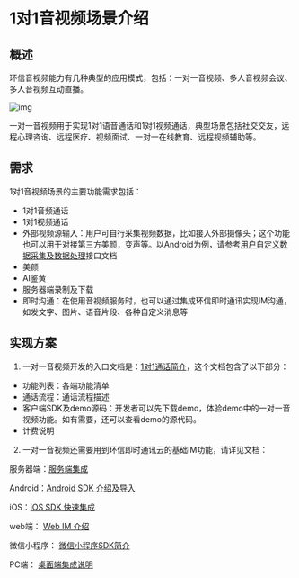 # 1对1音视频场景介绍

## 概述

环信音视频能力有几种典型的应用模式，包括：一对一音视频、多人音视频会议、多人音视频互动直播。

![img](/images/privitization/em-rtcsdk-scenarios.png)

一对一音视频用于实现1对1语音通话和1对1视频通话，典型场景包括社交交友，远程心理咨询、远程医疗、视频面试、一对一在线教育、远程视频辅助等。

## 需求

1对1音视频场景的主要功能需求包括：

- 1对1音频通话
- 1对1视频通话
- 外部视频源输入：用户可自行采集视频数据，比如接入外部摄像头；这个功能也可以用于对接第三方美颜，变声等。以Android为例，请参考[用户自定义数据采集及数据处理](one2one_android.html#变声-自定义音频)接口文档
- 美颜
- AI鉴黄
- 服务器端录制及下载
- 即时沟通：在使用音视频服务时，也可以通过集成环信即时通讯实现IM沟通，如发文字、图片、语音片段、各种自定义消息等

## 实现方案

1. 一对一音视频开发的入口文档是：[1对1通话简介](one2one_introduction.html)，这个文档包含了以下部分：

- 功能列表：各端功能清单
- 通话流程：通话流程描述
- 客户端SDK及demo源码：开发者可以先下载demo，体验demo中的一对一音视频功能。如有需要，还可以查看demo的源代码。
- 计费说明

2. 一对一音视频还需要用到环信即时通讯云的基础IM功能，请详见文档：

服务器端：[服务端集成](http://doc.easemob.com/document/server-side/overview.html)

Android：[Android SDK 介绍及导入](http://doc.easemob.com/document/android/quickstart.html)

iOS：[iOS SDK 快速集成](http://doc.easemob.com/document/ios/quickstart.html)

web端： [Web IM 介绍](http://doc.easemob.com/document/web/quickstart.html)

微信小程序： [微信小程序SDK简介](http://doc.easemob.com/document/applet/wechat.html)

PC端： [桌面端集成说明](https://docs-im.easemob.com/im/pc/intro/integration)
